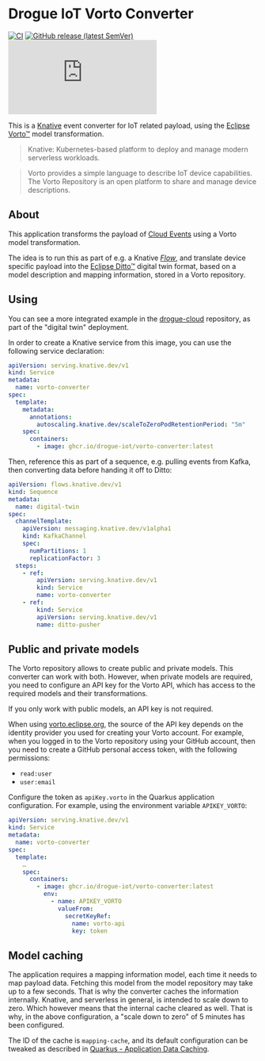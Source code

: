 # Drogue IoT Vorto Converter

[![CI](https://github.com/drogue-iot/drogue-vorto-converter/workflows/CI/badge.svg)](https://github.com/drogue-iot/drogue-vorto-converter/actions?query=workflow%3A%22CI%22)
[![GitHub release (latest SemVer)](https://img.shields.io/github/v/release/drogue-iot/drogue-vorto-converter?sort=semver)](https://github.com/drogue-iot/drogue-vorto-converter/releases)
[![Matrix](https://img.shields.io/matrix/drogue-iot:matrix.org)](https://matrix.to/#/#drogue-iot:matrix.org)

This is a [Knative](https://knative.dev/) event converter for IoT related payload, using the
[Eclipse Vorto™](https://www.eclipse.org/vorto/) model transformation.

> Knative: Kubernetes-based platform to deploy and manage modern serverless workloads.

> Vorto provides a simple language to describe IoT device capabilities. The Vorto Repository is an open platform
> to share and manage device descriptions.

## About

This application transforms the payload of [Cloud Events](https://cloudevents.io/) using a Vorto model transformation.

The idea is to run this as part of e.g. a Knative [*Flow*](https://knative.dev/docs/eventing/flows/), and translate
device specific payload into the [Eclipse Ditto™](https://www.eclipse.org/ditto/) digital twin format, based on a
model description and mapping information, stored in a Vorto repository.

## Using

You can see a more integrated example in the [drogue-cloud](https://github.com/drogue-iot/drogue-cloud) repository, as
part of the "digital twin" deployment.

In order to create a Knative service from this image, you can use the following service declaration:

~~~yaml
apiVersion: serving.knative.dev/v1
kind: Service
metadata:
  name: vorto-converter
spec:
  template:
    metadata:
      annotations:
        autoscaling.knative.dev/scaleToZeroPodRetentionPeriod: "5m"
    spec:
      containers:
        - image: ghcr.io/drogue-iot/vorto-converter:latest
~~~

Then, reference this as part of a sequence, e.g. pulling events from Kafka, then converting data before handing it
off to Ditto:

~~~yaml
apiVersion: flows.knative.dev/v1
kind: Sequence
metadata:
  name: digital-twin
spec:
  channelTemplate:
    apiVersion: messaging.knative.dev/v1alpha1
    kind: KafkaChannel
    spec:
      numPartitions: 1
      replicationFactor: 3
  steps:
    - ref:
        apiVersion: serving.knative.dev/v1
        kind: Service
        name: vorto-converter
    - ref:
        kind: Service
        apiVersion: serving.knative.dev/v1
        name: ditto-pusher
~~~

## Public and private models

The Vorto repository allows to create public and private models. This converter can work with both. However, when
private models are required, you need to configure an API key for the Vorto API, which has access to the required
models and their transformations.

If you only work with public models, an API key is not required.

When using [vorto.eclipse.org](https://vorto.eclipse.org), the source of the API key depends on the identity provider
you used for creating your Vorto account. For example, when you logged in to the Vorto repository using your
GitHub account, then you need to create a GitHub personal access token, with the following permissions:

* `read:user`
* `user:email`

Configure the token as `apiKey.vorto` in the Quarkus application configuration. For example, using the
environment variable `APIKEY_VORTO`:

~~~yaml
apiVersion: serving.knative.dev/v1
kind: Service
metadata:
  name: vorto-converter
spec:
  template:
    …
    spec:
      containers:
        - image: ghcr.io/drogue-iot/vorto-converter:latest
          env:
            - name: APIKEY_VORTO
              valueFrom:
                secretKeyRef:
                  name: vorto-api
                  key: token
~~~

## Model caching

The application requires a mapping information model, each time it needs to map payload data. Fetching this model
from the model repository may take up to a few seconds. That is why the converter caches the information internally.
Knative, and serverless in general, is intended to scale down to zero. Which however means that the internal cache
cleared as well. That is why, in the above configuration, a "scale down to zero" of 5 minutes has been configured.

The ID of the cache is `mapping-cache`, and its default configuration can be tweaked as described in
[Quarkus - Application Data Caching](https://quarkus.io/guides/cache).
